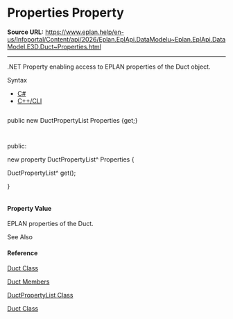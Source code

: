 # Properties Property

**Source URL:** https://www.eplan.help/en-us/Infoportal/Content/api/2026/Eplan.EplApi.DataModelu~Eplan.EplApi.DataModel.E3D.Duct~Properties.html

---

.NET Property enabling access to EPLAN properties of the Duct object.

Syntax

- [C#](#i-syntax-CS)
- [C++/CLI](#i-syntax-CPP2005)

```
```
public new DuctPropertyList Properties {get;}
```
```

```
```
public:
new property DuctPropertyList^ Properties {
   DuctPropertyList^ get();
}
```
```

#### Property Value

EPLAN properties of the Duct.



See Also

#### Reference

[Duct Class](Eplan.EplApi.DataModelu~Eplan.EplApi.DataModel.E3D.Duct.html)
  
[Duct Members](Eplan.EplApi.DataModelu~Eplan.EplApi.DataModel.E3D.Duct_members.html)
  
[DuctPropertyList Class](Eplan.EplApi.DataModelu~Eplan.EplApi.DataModel.E3D.DuctPropertyList.html)
  
[Duct Class](Eplan.EplApi.DataModelu~Eplan.EplApi.DataModel.E3D.Duct.html)